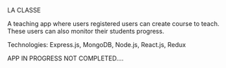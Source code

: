 LA CLASSE

A teaching app where users registered users can create course to teach.
These users can also monitor their students progress.

Technologies: Express.js, MongoDB, Node.js, React.js, Redux


APP IN PROGRESS NOT COMPLETED.... 
